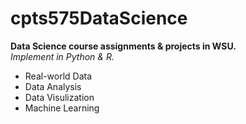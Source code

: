 # cpts575DataScience
**Data Science course assignments & projects in WSU.**  
*Implement in Python & R.*
- Real-world Data
- Data Analysis
- Data Visulization
- Machine Learning
